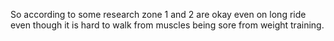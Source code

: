 So according to some research zone 1 and 2 are okay even on long ride even though it is hard to walk from muscles being sore from weight training.